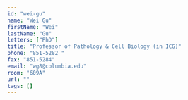 ```yaml
---
id: "wei-gu"
name: "Wei Gu"
firstName: "Wei"
lastName: "Gu"
letters: ["PhD"]
title: "Professor of Pathology & Cell Biology (in ICG)"
phone: "851-5282 "
fax: "851-5284"
email: "wg8@columbia.edu"
room: "609A"
url: ""
tags: []
---
```

